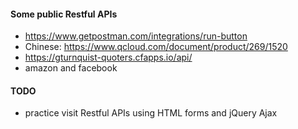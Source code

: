 #### Some public Restful APIs

- https://www.getpostman.com/integrations/run-button
- Chinese: https://www.qcloud.com/document/product/269/1520
- https://gturnquist-quoters.cfapps.io/api/
- amazon and facebook

#### TODO

- practice visit Restful APIs using HTML forms and jQuery Ajax